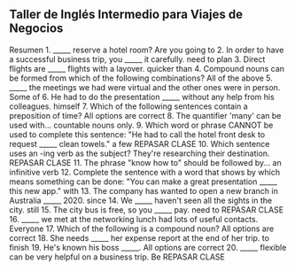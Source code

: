 ## Taller de Inglés Intermedio para Viajes de Negocios

Resumen
1.
_____ reserve a hotel room?
Are you going to
2.
In order to have a successful business trip, you _____ it carefully.
need to plan
3.
Direct flights are _____ flights with a layover.
quicker than
4.
Compound nouns can be formed from which of the following combinations?
All of the above
5.
_____ the meetings we had were virtual and the other ones were in person.
Some of
6.
He had to do the presentation _____ without any help from his colleagues.
himself
7.
Which of the following sentences contain a preposition of time?
All options are correct
8.
The quantifier 'many' can be used with...
countable nouns only.
9.
Which word or phrase CANNOT be used to complete this sentence: "He had to call the hotel front desk to request _____ clean towels."
a few
REPASAR CLASE
10.
Which sentence uses an -ing verb as the subject?
They're researching their destination.
REPASAR CLASE
11.
The phrase "know how to" should be followed by...
an infinitive verb
12.
Complete the sentence with a word that shows by which means something can be done: "You can make a great presentation _____ this new app."
with
13.
The company has wanted to open a new branch in Australia _____ 2020.
since
14.
We _____ haven't seen all the sights in the city.
still
15.
The city bus is free, so you _____ pay.
need to
REPASAR CLASE
16.
_____ we met at the networking lunch had lots of useful contacts.
Everyone
17.
Which of the following is a compound noun?
All options are correct
18.
She needs _____ her expense report at the end of her trip.
to finish
19.
He's known his boss _____.
All options are correct
20.
_____ flexible can be very helpful on a business trip.
Be
REPASAR CLASE
